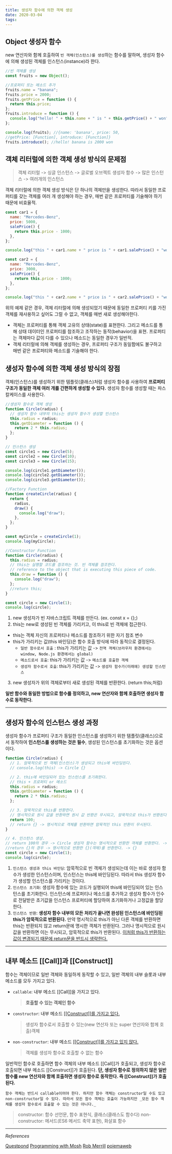 ```yaml
---
title: 생성자 함수에 의한 객체 생성
date: 2020-03-04
tags:
---
```


## Object 생성자 함수

new 연산자와 함께 호출하여 `빈 객체(인스턴스)를 생성`하는 함수를 말하며, 생성자 함수에 의해 생성된 객체를 인스턴스(instance)라 한다.

```javascript
//빈 객체를 생성
const fruits = new Object();

//프로퍼티 또는 메소드 추가
fruits.name = "banana";
fruits.price = 2000;
fruits.getPrice = function () {
  return this.price;
};
fruits.introduce = function () {
  console.log("hello! " + this.name + " is " + this.getPrice() + " won");
};

console.log(fruits); //{name: 'banana', price: 50,
//getPrice: [Function], introduce: [Function]}
fruits.introduce(); //hello! banana is 2000 won
```

## 객체 리터럴에 의한 객체 생성 방식의 문제점

> 객체 리터럴 -> 싱글 인스턴스 -> 글로벌 오브젝트
> 생성자 함수 -> 많은 인스턴스 -> 여러개의 인스턴스

객체 리터럴에 의한 객체 생성 방식은 단 하나의 객체만을 생성한다. 따라서 동일한 프로퍼티를 갖는 객체를 여러 개 생성해야 하는 경우, 매번 같은 프로퍼티를 기술해야 하기 때문에 비효율적.

```javascript
const car1 = {
  name: "Mercedes-Benz",
  price: 5000,
  salePrice() {
    return this.price - 1000;
  },
};

console.log("this " + car1.name + " price is " + car1.salePrice() + "won");

const car2 = {
  name: "Mercedes-Benz",
  price: 3000,
  salePrice() {
    return this.price - 1000;
  },
};

console.log("this " + car2.name + " price is " + car2.salePrice() + "won");
```

위의 예제 같은 경우, 객체 리터럴에 의해 생성되었기 때문에 동일한 프로퍼티 키를 가진 객체를 재사용하고 싶어도 그럴 수 없고, 객체를 매번 새로 생성해야한다.

- 객체는 프로퍼티를 통해 객체 고유의 상태(state)를 표현한다. 그리고 메소드를 통해 상태 데이터인 프로퍼티를 참조하고 조작하는 동작(behavior)을 표현. 프로퍼티는 객체마다 값이 다를 수 있으나 메소드는 동일한 경우가 일반적.
- 객체 리터럴에 의해 객체를 생성하는 경우, 프로퍼티 구조가 동일함에도 불구하고 매번 같은 프로퍼티와 메소드를 기술해야 한다.

## 생성자 함수에 의한 객체 생성 방식의 장점

객체(인스턴스)를 생성하기 위한 템플릿(클래스)처럼 생성자 함수를 사용하여 **프로퍼티 구조가 동일한 객체 여러 개를 간편하게 생성할 수 있다.** 생성자 함수를 생성할 때는 파스칼케이스를 사용한다.

```javascript
//생성자 함수로 객체 생성
function Circle(radius) {
  // 생성자 함수 내부의 this는 생성자 함수가 생성할 인스턴스
  this.radius = radius;
  this.getDiameter = function () {
    return 2 * this.radius;
  };
}

// 인스턴스 생성
const circle1 = new Circle(5);
const circle2 = new Circle(10);
const circle3 = new Circle(15);

console.log(circle1.getDiameter());
console.log(circle2.getDiameter());
console.log(circle3.getDiameter());
```

```javascript
//Factory Function
function createCircle(radius) {
  return {
    radius,
    draw() {
      console.log("draw");
    },
  };
}

const myCircle = createCircle(1);
console.log(myCircle);

//Constructor Function
function Circle(radius) {
  this.radius = radius;
  // this는 실행할 코드를 참조하는 것. 빈 객체를 참조한다.
  // reference to the object that is executing this piece of code.
  this.draw = function () {
    console.log("draw");
  };
  //return this;
}

const circle = new Circle(1);
console.log(circle);
```

1. new 생성자가 빈 자바스크립트 객체를 만든다. (ex. const x = {};)
2. this는 new로 생성된 빈 객체를 가리키고, 이 this로 빈 객체에 접근한다.

- this는 객체 자신의 프로퍼티나 메소드를 참조하기 위한 자기 참조 변수
- this가 가리키는 값(this 바인딩)은 함수 호출 방식에 따라 동적으로 결정된다.
  - `일반 함수로서 호출` : this가 가리키는 값 -> `전역 객체(브라우저 환경에서는 window, Node.js 환경에서는 global)`
  - `메소드로서 호출`: this가 가리키는 값 -> `메소드를 호출한 객체`
  - `생성자 함수로서 호출`: this가 가리키는 값 -> `생성자 함수가(미래에) 생성할 인스턴스`

3. new 생성자가 위의 객체로부터 새로 생성된 객체를 반환한다. (return this;처럼)

**일반 함수와 동일한 방법으로 함수를 정의하고, new 연산자와 함께 호출하면 생성자 함수로 동작한다.**

---

## 생성자 함수의 인스턴스 생성 과정

생성자 함수가 프로퍼티 구조가 동일한 인스턴스를 생성하기 위한 템플릿(클래스)으로서 동작하여 **인스턴스를 생성하는 것은 필수**, 생성된 인스턴스를 초기화하는 것은 옵션이다.

```javascript
function Circle(radius) {
  // 1. 암묵적으로 빈 객체(인스턴스)가 생성되고 this에 바인딩된다.
  // console.log(this) -> Circle {}

  // 2. this에 바인딩되어 있는 인스턴스를 초기화한다.
  // this + 프로퍼티 or 메소드
  this.radius = radius;
  this.getDiameter = function () {
    return 2 * this.radius;
  };

  // 3. 암묵적으로 this를 반환한다.
  // 명시적으로 원시 값을 반환하면 원시 값 반환은 무시되고, 암묵적으로 this가 반환된다.
  return 100;
  // return {} -> 명시적으로 객체를 반환하면 암묵적인 this 반환이 무시된다.
}

// 4. 인스턴스 생성.
// return 100의 경우 -> Circle 생성자 함수는 명시적으로 반환한 객체를 반환한다. -> Circle {radius: 1, getDiameter: ƒ}
//return {}의 경우 -> 명시적으로 반환한 {}(객체)를 반환한다. -> {}
const circle = new Circle(1);
console.log(circle);
```

1. `인스턴스 생성과 this 바인딩`: 암묵적으로 빈 객체가 생성되는데 이는 바로 생성자 함수가 생성한 인스턴스이며, 인스턴스는 this에 바인딩된다. 따라서 this 생성자 함수가 생성할 인스턴스를 가리키는 것이다.
2. `인스턴스 초기화`: 생성자 함수에 있는 코드가 실행되어 this에 바인딩되어 있는 인스턴스를 초기화한다. 인스턴스에 프로퍼티나 메소드를 추가하고 생성자 함수가 인수로 전달받은 초기값을 인스턴스 프로퍼티에 할당하여 초기화하거나 고정값을 할당한다.
3. `인스턴스 반환`: **생성자 함수 내부의 모든 처리가 끝나면 완성된 인스턴스에 바인딩된 this가 암묵적으로 반환된다.** 만약 명시적으로 this가 아닌 다른 객체를 반환하면 this는 반환되지 않고 return문에 명시한 객체가 반환된다. 그러나 명시적으로 원시값을 반환하면 이는 무시되고, 암묵적으로 this가 반환된다. <u>이처럼 this가 반환하는 값이 변경되기 때문에 return문을 반드시 생략한다.</u>

---

## 내부 메소드 [[Call]]과 [[Construct]]

함수는 객체이므로 일반 객체와 동일하게 동작할 수 있고, 일반 객체의 내부 슬롯과 내부 메소드를 모두 가지고 있다.

- `callable`: 내부 메소드 [[Call]]을 가지고 있다.
  > **호출할 수 있는 객체인 함수**
- `constructor`: 내부 메소드 <u>[[Construct]]를 가지고 있다.</u>
  > 생성자 함수로서 호출할 수 있는(new 연산자 또는 super 연산자와 함께 호출)객체
- `non-constructor`: 내부 메소드 <u>[[Construct]]를 가지고 있지 않다.</u>
  > 객체를 생성자 함수로 호출할 수 없는 함수

일반적인 함수로 호출하면 함수 객체의 내부 메소드 [[Call]]가 호출되고, 생성자 함수로 호출되면 내부 메소드 [[Construct]]가 호출된다. **단, 생성자 함수로 정의하지 않은 일반 함수를 new 연산자와 함께 호출하면 생성자 함수로 동작한다. 즉 [[Construct]]가 호출된다.**

```
함수 객체는 반드시 callable이어야 한다. 하지만 함수 객체는 constructor일 수도 있고 non-constructor일 수 있다. 따라서 모든 함수 객체는 호출이 가능하지만 _모든 함수 객체를 생성자 함수로서 호출할 수 있는 것은 아니다._
```

> constructor: 함수 선언문, 함수 표현식, 클래스(클래스도 함수다)
> non-constructor: 메서드(ES6 메서드 축약 표현), 화살표 함수

---

_References_

[Questpond](https://www.youtube.com/watch?v=dVoAq2D3n44&t=51s)
[Programming with Mosh](https://www.youtube.com/watch?v=23AOrSN-wmI)
[Rob Merrill](https://www.youtube.com/watch?v=oSs_25dmxOE)
[poiemaweb](https://poiemaweb.com/fastcampus/constructor)
